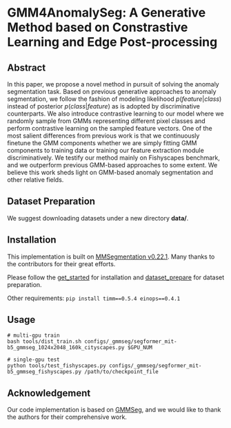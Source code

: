 # GMM4AnomalySeg: A Generative Method based on Constrastive Learning and Edge Post-processing


## Abstract
In this paper, we propose a novel method in pursuit of solving the anomaly segmentation task. Based on previous generative approaches to anomaly segmentation, we follow the fashion of modeling likelihood $p(feature | class)$ instead of posterior $p(class | feature)$ as is adopted by discriminative counterparts. We also introduce contrastive learning to our model where we randomly sample from GMMs representing different pixel classes and perform contrastive learning on the sampled feature vectors. One of the most salient differences from previous work is that we continuously finetune the GMM components whether we are simply fitting GMM components to training data or training our feature extraction module discriminatively. We testify our method mainly on Fishyscapes benchmark, and we outperform previous GMM-based approaches to some extent. We believe this work sheds light on GMM-based anomaly segmentation and other relative fields.

## Dataset Preparation
We suggest downloading datasets under a new directory **data/**.

## Installation
This implementation is built on [MMSegmentation v0.22.1](https://github.com/open-mmlab/mmsegmentation/tree/v0.22.1). Many thanks to the contributors for their great efforts.

Please follow the [get_started](https://github.com/open-mmlab/mmsegmentation/blob/master/docs/en/get_started.md#installation) for installation and [dataset_prepare](https://github.com/open-mmlab/mmsegmentation/blob/master/docs/en/dataset_prepare.md#prepare-datasets) for dataset preparation.

Other requirements: `pip install timm==0.5.4 einops==0.4.1`

## Usage
```shell
# multi-gpu train
bash tools/dist_train.sh configs/_gmmseg/segformer_mit-b5_gmmseg_1024x2048_160k_cityscapes.py $GPU_NUM

# single-gpu test
python tools/test_fishyscapes.py configs/_gmmseg/segformer_mit-b5_gmmseg_fishyscapes.py /path/to/checkpoint_file

```

## Acknowledgement

Our code implementation is based on [GMMSeg](https://github.com/leonnnop/GMMSeg), and we would like to thank the authors for their comprehensive work.
